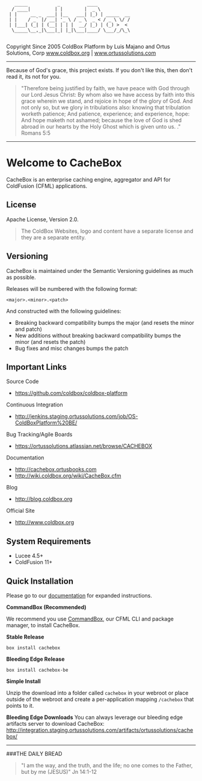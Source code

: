 ```
   _____           _          ____            
  / ____|         | |        |  _ \           
 | |     __ _  ___| |__   ___| |_) | _____  __
 | |    / _` |/ __| '_ \ / _ \  _ < / _ \ \/ /
 | |___| (_| | (__| | | |  __/ |_) | (_) >  < 
  \_____\__,_|\___|_| |_|\___|____/ \___/_/\_\
                                                                                            
```

Copyright Since 2005 ColdBox Platform by Luis Majano and Ortus Solutions, Corp
www.coldbox.org | www.ortussolutions.com

----

Because of God's grace, this project exists. If you don't like this, then don't read it, its not for you.

>"Therefore being justified by faith, we have peace with God through our Lord Jesus Christ:
By whom also we have access by faith into this grace wherein we stand, and rejoice in hope of the glory of God.
And not only so, but we glory in tribulations also: knowing that tribulation worketh patience;
And patience, experience; and experience, hope:
And hope maketh not ashamed; because the love of God is shed abroad in our hearts by the 
Holy Ghost which is given unto us. ." Romans 5:5

----

# Welcome to CacheBox
CacheBox is an enterprise caching engine, aggregator and API for ColdFusion (CFML) applications.

## License
Apache License, Version 2.0.

>The ColdBox Websites, logo and content have a separate license and they are a separate entity.

## Versioning
CacheBox is maintained under the Semantic Versioning guidelines as much as possible.

Releases will be numbered with the following format:

```
<major>.<minor>.<patch>
```

And constructed with the following guidelines:

* Breaking backward compatibility bumps the major (and resets the minor and patch)
* New additions without breaking backward compatibility bumps the minor (and resets the patch)
* Bug fixes and misc changes bumps the patch

## Important Links

Source Code
- https://github.com/coldbox/coldbox-platform

Continuous Integration
- http://jenkins.staging.ortussolutions.com/job/OS-ColdBoxPlatform%20BE/

Bug Tracking/Agile Boards
- https://ortussolutions.atlassian.net/browse/CACHEBOX

Documentation
- http://cachebox.ortusbooks.com
- http://wiki.coldbox.org/wiki/CacheBox.cfm

Blog
- http://blog.coldbox.org

Official Site
- http://www.coldbox.org

## System Requirements
- Lucee 4.5+
- ColdFusion 11+

## Quick Installation
Please go to our [documentation](http://cachebox.ortusbooks.com) for expanded instructions. 

**CommandBox (Recommended)**

We recommend you use [CommandBox](http://www.ortussolutions.com/products/commandbox), our CFML CLI and package manager, to install CacheBox.

**Stable Release**

`box install cachebox`

**Bleeding Edge Release**

`box install cachebox-be`

**Simple Install**

Unzip the download into a folder called `cachebox` in your webroot or place outside of the webroot and create a per-application mapping `/cachebox` that points to it.

**Bleeding Edge Downloads**
You can always leverage our bleeding edge artifacts server to download CacheBox: http://integration.staging.ortussolutions.com/artifacts/ortussolutions/cachebox/

---
 
###THE DAILY BREAD
 > "I am the way, and the truth, and the life; no one comes to the Father, but by me (JESUS)" Jn 14:1-12